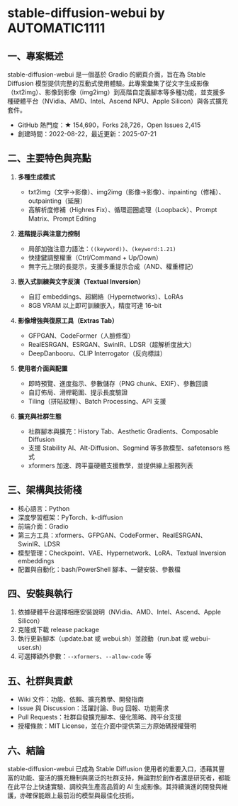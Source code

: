 # stable-diffusion-webui by AUTOMATIC1111

## 一、專案概述
stable-diffusion-webui 是一個基於 Gradio 的網頁介面，旨在為 Stable Diffusion 模型提供完整的互動式使用體驗。此專案彙集了從文字生成影像（txt2img）、影像到影像（img2img）到高階自定義腳本等多種功能，並支援多種硬體平台（NVidia、AMD、Intel、Ascend NPU、Apple Silicon）與各式擴充套件。  
- GitHub 熱門度：★ 154,690，Forks 28,726，Open Issues 2,415  
- 創建時間：2022-08-22，最近更新：2025-07-21  

## 二、主要特色與亮點
1. **多種生成模式**  
   - txt2img（文字→影像）、img2img（影像→影像）、inpainting（修補）、outpainting（延展）  
   - 高解析度修補（Highres Fix）、循環迴圈處理（Loopback）、Prompt Matrix、Prompt Editing  

2. **進階提示與注意力控制**  
   - 局部加強注意力語法：`((keyword))`、`(keyword:1.21)`  
   - 快捷鍵調整權重（Ctrl/Command + Up/Down）  
   - 無字元上限的長提示，支援多重提示合成（AND、權重標記）  

3. **嵌入式訓練與文字反演（Textual Inversion）**  
   - 自訂 embeddings、超網絡（Hypernetworks）、LoRAs  
   - 8GB VRAM 以上即可訓練嵌入，精度可達 16-bit  

4. **影像增強與復原工具（Extras Tab）**  
   - GFPGAN、CodeFormer（人臉修復）  
   - RealESRGAN、ESRGAN、SwinIR、LDSR（超解析度放大）  
   - DeepDanbooru、CLIP Interrogator（反向標註）  

5. **使用者介面與配置**  
   - 即時預覽、進度指示、參數儲存（PNG chunk、EXIF）、參數回讀  
   - 自訂佈局、滑桿範圍、提示長度驗證  
   - Tiling（拼貼紋理）、Batch Processing、API 支援  

6. **擴充與社群生態**  
   - 社群腳本與擴充：History Tab、Aesthetic Gradients、Composable Diffusion  
   - 支援 Stability AI、Alt-Diffusion、Segmind 等多款模型、safetensors 格式  
   - xformers 加速、跨平臺硬體支援教學，並提供線上服務列表  

## 三、架構與技術棧
- 核心語言：Python  
- 深度學習框架：PyTorch、k-diffusion  
- 前端介面：Gradio  
- 第三方工具：xformers、GFPGAN、CodeFormer、RealESRGAN、SwinIR、LDSR  
- 模型管理：Checkpoint、VAE、Hypernetwork、LoRA、Textual Inversion embeddings  
- 配置與自動化：bash/PowerShell 腳本、一鍵安裝、參數檔  

## 四、安裝與執行
1. 依據硬體平台選擇相應安裝說明（NVidia、AMD、Intel、Ascend、Apple Silicon）  
2. 克隆或下載 release package  
3. 執行更新腳本（update.bat 或 webui.sh）並啟動（run.bat 或 webui-user.sh）  
4. 可選擇額外參數：`--xformers`、`--allow-code` 等  

## 五、社群與貢獻
- Wiki 文件：功能、依賴、擴充教學、開發指南  
- Issue 與 Discussion：活躍討論、Bug 回報、功能需求  
- Pull Requests：社群自發擴充腳本、優化策略、跨平台支援  
- 授權條款：MIT License，並在介面中提供第三方原始碼授權聲明  

## 六、結論
stable-diffusion-webui 已成為 Stable Diffusion 使用者的重要入口，憑藉其豐富的功能、靈活的擴充機制與廣泛的社群支持，無論對於創作者還是研究者，都能在此平台上快速實驗、調校與生產高品質的 AI 生成影像。其持續演進的開發與維護，亦確保能跟上最前沿的模型與最佳化技術。